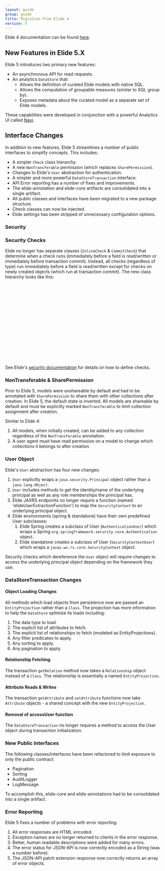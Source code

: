 ```yaml
---
layout: guide
group: guide
title: Migration From Elide 4
version: 5
---
```


Elide 4 documentation can be found [here](/pages/guide/v4/01-start.html).

## New Features in Elide 5.X

Elide 5 introduces two primary new features:
 - An asynchronous API for read requests.
 - An analytics `DataStore` that:
   - Allows the definition of curated Elide models with native SQL.
   - Allows the computation of groupable measures (similar to SQL group by).
   - Exposes metadata about the curated model as a separate set of Elide models.

These capabilities were developed in conjunction with a powerful Analytics UI called [Navi](https://yahoo.github.io/navi/).

## Interface Changes

In addition to new features, Elide 5 streamlines a number of public interfaces to simplify concepts.  This includes:
 - A simpler `Check` class hierarchy.
 - A new `NonTransferable` permission (which replaces `SharePermission`).
 - Changes to Elide's `User` abstraction for authentication.
 - A simpler and more powerful `DataStoreTransaction` interface.
 - API Error reporting has a number of fixes and improvements.
 - The elide-annotation and elide-core artifacts are consolidated into a single artifact.
 - All public classes and interfaces have been migrated to a new package structure.
 - Check classes can now be injected.
 - Elide settings has been stripped of unnecessary configuration options.

### Security

### Security Checks

Elide no longer has separate classes (`InlineCheck` & `CommitCheck`) that determine when a check runs (immediately before a field is read/written or immediately before transaction commit).  Instead, all checks (regardless of type) run immediately before a field is read/written except for checks on newly created objects (which run at transaction commit).  The new class hierarchy looks like this:

<div id="check-tree" style="height: 250px"></div>

<script>
  new Treant({
    chart: {
      container: '#check-tree',
      connectors: {
        type: 'step'
      }
    },
    nodeStructure: {
      text: {name: 'Check'},
      children: [
        {
          text: {name: 'UserCheck'}
        },
        {
          text: {name: 'OperationCheck'},
          children: [
            {text: {name: 'FilterExpressionCheck'}}
          ]
        }
      ]
    }
  })
</script>

See Elide's [security documentation](pages/guide/v5/03-security.md) for details on how to define checks.

### NonTransferable & SharePermission

Prior to Elide 5, models were unshareable by default and had to be annotated with `SharePermission` to share them with other collections after creation.  In Elide 5, the default state is inverted.  All models are shareable by default and must be explicitly marked `NonTransferable` to limit collection assignment after creation.  

Similar to Elide 4: 
1. All models, when initially created, can be added to any collection regardless of the `NonTransferable` annotation.
2. A user agent must have read permission on a model to change which collections it belongs to after creation.

### User Object

Elide's `User` abstraction has four new changes:
1. `User` explicitly wraps a `java.security.Principal` object rather than a `java.lang.Object`.
2. `User` includes methods to get the identity/name of the underlying principal as well as any role memberships the principal has.
3. Elide JAXRS endpoints no longer require a function (named 'elideUserExtractionFunction') to map the `SecurityContext` to an underlying principal object.
4. Elide environments (spring & standalone) have their own predefined User subclasses:
    1. Elide Spring creates a subclass of User (`AuthenticationUser`) which wraps a Spring `org.springframework.security.core.Authentication` object.   
    2. Elide standalone creates a subclass of User (`SecurityContextUser`) which wraps a `javax.ws.rs.core.SecurityContext` object.

Security checks which dereference the `User` object will require changes to access the underlying principal object depending on the framework they use.

### DataStoreTransaction Changes

#### Object Loading Changes

All methods which load objects from persistence now are passed an `EntityProjection` rather than a `Class`.  The projection has more information to help the `DataStore` optimize its loads including:
1. The data type to load.
2. The explicit list of attributes to fetch.
3. The explicit list of relationships to fetch (modeled as EntityProjections).
4. Any filter predicates to apply.
5. Any sorting to apply.
6. Any pagination to apply.

#### Relationship Fetching

The transaction `getRelation` method now takes a `Relationship` object instead of a `Class`.  The relationship is essentially a named `EntityProjection`.

#### Attribute Reads & Writes

The transaction `getAttribute` and `setAttribute` functions now take `Attribute` objects - a shared concept with the new `EntityProjection`.

#### Removal of accessUser function

The `DataStoreTransaction` no longer requires a method to access the User object during transaction initialization.

### New Public Interfaces

The following classes/interfaces have been refactored to limit exposure to only the public contract:
 - Pagination
 - Sorting
 - AuditLogger
 - LogMessage

To accomplish this, elide-core and elide-annotations had to be consolidated into a single artifact.

### Error Reporting

Elide 5 fixes a number of problems with error reporting:
1. All error responses are HTML encoded.
2. Exception names are no longer returned to clients in the error response.
3. Better, human readable descriptions were added for many errors.
4. The error status for JSON-API is now correctly encoded as a String (was a number before).
5. The JSON-API patch extension response now correctly returns an array of error objects.
